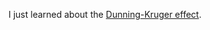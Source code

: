 I just learned about the <a href="https://en.wikipedia.org/wiki/Dunning%E2%80%93Kruger_effect">Dunning-Kruger effect</a>. 
